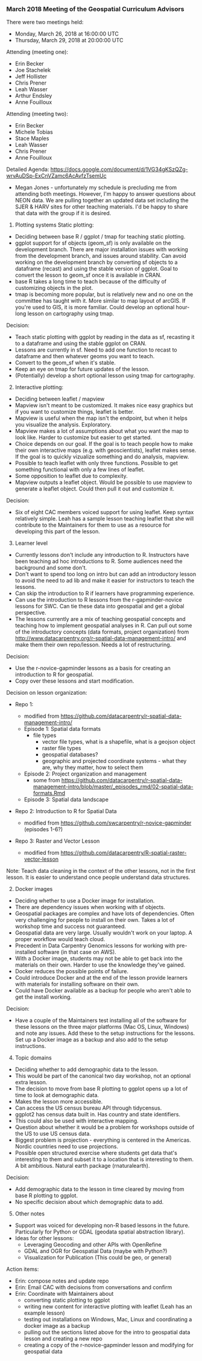 ### March 2018 Meeting of the Geospatial Curriculum Advisors

There were two meetings held:
- Monday, March 26, 2018 at 16:00:00 UTC
- Thursday, March 29, 2018 at 20:00:00 UTC

Attending (meeting one):
- Erin Becker
- Joe Stachelek
- Jeff Hollister
- Chris Prener
- Leah Wasser
- Arthur Endsley
- Anne Fouilloux

Attending (meeting two):
- Erin Becker
- Michele Tobias
- Stace Maples
- Leah Wasser
- Chris Prener
- Anne Fouilloux

Detailed Agenda: https://docs.google.com/document/d/1VG34gKSzQZg-wrvAuDSp-ExCnVZamc6AcAvfzTsemUc

* Megan Jones - unfortunately my schedule is precluding me from attending both meetings. However, I'm happy to answer questions about NEON data.  We are pulling together an updated data set including the SJER & HARV sites for other teaching materials. I'd be happy to share that data with the group if it is desired. 

1) Plotting systems
Static plotting:
- Deciding between base R / ggplot / tmap for teaching static plotting. 
- ggplot support for sf objects (geom_sf) is only available on the development branch. There are major installation issues with working 
from the development branch, and issues around stability. Can avoid working on the development branch by converting sf objects to 
a dataframe (recast) and using the stable version of ggplot. Goal to convert the lesson to geom_sf once it is available in CRAN.
- base R takes a long time to teach because of the difficulty of customizing objects in the plot. 
- tmap is becoming more popular, but is relatively new and no one on the committee has taught with it. More similar to map layout of 
arcGIS. If you're used to GIS, it is more familiar. Could develop an optional hour-long lesson on cartography using tmap. 

Decision: 
- Teach static plotting with ggplot by reading in the data as sf, recasting it to a dataframe and using the stable ggplot on CRAN.
- Lessons are currently in sf. Need to add one function to recast to dataframe and then whatever geoms you want to teach. 
- Convert to the geom_sf when it's stable. 
- Keep an eye on tmap for future updates of the lesson.
- (Potentially) develop a short optional lesson using tmap for cartography.

2) Interactive plotting: 
- Deciding between leaflet / mapview
- Mapview isn't meant to be customized. It makes nice easy graphics but if you want to customize things, leaflet is better. 
- Mapview is useful when the map isn't the endpoint, but when it helps you visualize the analysis. Exploratory.
- Mapview makes a lot of assumptions about what you want the map to look like. Harder to customize but easier to get started.
- Choice depends on our goal. If the goal is to teach people how to make their own interactive maps (e.g. with geoscientists), leaflet makes sense. 
If the goal is to quickly vizualize something and do analysis, mapview. 
- Possible to teach leaflet with only three functions. Possible to get something functional with only a few lines of leaflet. 
- Some opposition to leaflet due to complexity. 
- Mapview outputs a leaflet object. Would be possible to use mapview to generate a leaflet object. Could then pull it out and customize it. 

Decision: 
- Six of eight CAC members voiced support for using leaflet. Keep syntax relatively simple. Leah has a sample lesson teaching leaflet that she will contribute to the Maintainers for them to use as a resource for developing this part of the lesson.

3) Learner level
- Currently lessons don't include any introduction to R. Instructors have been teaching ad hoc introductions to R. Some audiences need the
background and some don't. 
- Don't want to spend too long on intro but can add an introductory lesson to avoid the need to ad lib and make it easier for instructors
to teach the lessons. 
- Can skip the introduction to R if learners have programming experience. 
- Can use the introduction to R lessons from the r-gapminder-novice lessons for SWC. Can tie these data into geospatial and get a 
global perspective. 
- The lessons currently are a mix of teaching geospatial concepts and teaching how to implement geospatial analyses in R. Can pull out some of the introductory concepts (data formats, project organization) from http://www.datacarpentry.org/r-spatial-data-management-intro/ and make them their own repo/lesson. Needs a lot of restructuring. 

Decision:
- Use the r-novice-gapminder lessons as a basis for creating an introduction to R for geospatial. 
- Copy over these lessons and start modification. 

Decision on lesson organization:
- Repo 1: 
    - modified from https://github.com/datacarpentry/r-spatial-data-management-intro/
    - Episode 1: Spatial data formats
        - file types
            - vector file types, what is a shapefile, what is a geojson object
            - raster file types
            - geospatial databases?
            - geographic and projected coordinate systems - what they are, why they matter, how to select them
    - Episode 2: Project organization and management
        - some from https://github.com/datacarpentry/r-spatial-data-management-intro/blob/master/_episodes_rmd/02-spatial-data-formats.Rmd
    - Episode 3: Spatial data landscape

- Repo 2: Introduction to R for Spatial Data
    - modified from https://github.com/swcarpentry/r-novice-gapminder (episodes 1-6?)

- Repo 3: Raster and Vector Lesson
    - modified from https://github.com/datacarpentry/R-spatial-raster-vector-lesson

Note: Teach data cleaning in the context of the other lessons, not in the first lesson. It is easier to understand once people understand data structures.

2) Docker images
- Deciding whether to use a Docker image for installation. 
- There are dependency issues when working with sf objects. 
- Geospatial packages are complex and have lots of dependencies. Often very challenging for people to install on their own. Takes 
a lot of workshop time and success not guaranteed. 
- Geospatial data are very large. Usually wouldn't work on your laptop. A proper workflow would teach cloud. 
- Precedent in Data Carpentry Genomics lessons for working with pre-installed software (in that case on AWS). 
- With a Docker image, students may not be able to get back into the materials on their own. Harder to use the knowledge they've gained.
- Docker reduces the possible points of failure. 
- Could introduce Docker and at the end of the lesson provide learners with materials for installing software on their own.
- Could have Docker available as a backup for people who aren't able to get the install working. 

Decision:
- Have a couple of the Maintainers test installing all of the software for these lessons on the three major platforms (Mac OS, Linux, Windows) and note any issues. Add these to the setup instructions for the lessons. Set up a Docker image as a backup and also add to the setup instructions. 


4) Topic domains
- Deciding whether to add demographic data to the lesson. 
- This would be part of the canonical two day workshop, not an optional extra lesson. 
- The decision to move from base R plotting to ggplot opens up a lot of time to look at demographic data. 
- Makes the lesson more accessible. 
- Can access the US census bureau API through tidycensus. 
- ggplot2 has census data built in. Has country and state identifiers. 
- This could also be used with interactive mapping. 
- Question about whether it would be a problem for workshops outside of the US to use US census data. 
- Biggest problem is projection - everything is centered in the Americas. Nordic countries need to use projections. 
- Possible open structured exercise where students get data that's interesting to them and subset it to a location that is interesting
to them. A bit ambitious. Natural earth package (rnaturalearth). 

Decision:
- Add demographic data to the lesson in time cleared by moving from base R plotting to ggplot. 
- No specific decision about which demographic data to add.

5) Other notes
- Support was voiced for developing non-R based lessons in the future. Particularly for Python or GDAL (geodata spatial abstraction library). 
- Ideas for other lessons:
    - Leveraging Geocoding and other APIs with OpenRefine
    - GDAL and OGR for Geospatial Data (maybe with Python?)
    - Visualization for Publication (This could be geo, or general)

Action items:
- Erin: compose notes and update repo
- Erin: Email CAC with decisions from conversations and confirm
- Erin: Coordinate with Maintainers about
    - converting static plotting to ggplot
    - writing new content for interactive plotting with leaflet (Leah has an example lesson)
    - testing out installations on Windows, Mac, Linux and coordinating a docker image as a backup
    - pulling out the sections listed above for the intro to geospatial data lesson and creating a new repo
    - creating a copy of the r-novice-gapminder lesson and modifying for geospatial data

